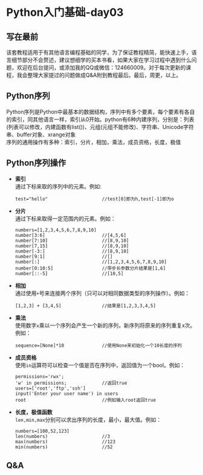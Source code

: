 # Python入门基础-day03 #

## 写在最前 ##
该套教程适用于有其他语言编程基础的同学，为了保证教程精简，能快速上手，语言细节部分不会赘述，建议想细学的买本书看，如果大家在学习过程中遇到什么问题，欢迎在后台提问，或添加我的QQ或微信：124660009。对于每次更新的课程，我会整理大家提过的问题做成Q&A附到教程最后。最后，周更，以上。

## Python序列 ##
Python序列是Python中最基本的数据结构，序列中有多个要素，每个要素有各自的索引，同其他语言一样，索引从0开始。python有6种内建序列，分别是：列表(列表可以修改，内建函数有list())、元组(元组不能修改)、字符串、Unicode字符串、buffer对象、xrange对象  
序列的通用操作有多种：索引，分片，相加，乘法，成员资格，长度，极值

## Python序列操作 ##
* **索引**  
  通过下标来取的序列中的元素。例如:
  ```
  test="hello"                    //test[0]即为h,test[-1]即为o
  ```
* **分片**  
  通过下标来取得一定范围内的元素。例如：
  ```
  numbers=[1,2,3,4,5,6,7,8,9,10]
  number[3:6]                     //[4,5,6]
  number[7:10]                    //[8,9,10]
  number[7,15]                    //[8,9,10]
  number[-3:]                     //[8,9,10]
  number[9:1]                     //[]
  number[:]                       //[1,2,3,4,5,6,7,8,9,10]
  number[0:10:5]                  //带步长参数分片结果是[1,6]
  number[::-5]                    //[10,5]
  ```
* **相加**  
  通过使用`+`号来连接两个序列（只可以对相同数据类型的序列操作）。例如：
  ```
  [1,2,3] + [3,4,5]               //结果是[1,2,3,3,4,5]
  ```
* **乘法**  
  使用数字`x`乘以一个序列会产生一个新的序列，新序列将原来的序列重复x次。例如：
  ```
  sequence=[None]*10              //使用None来初始化一个10长度的序列
  ```
* **成员资格**  
  使用`in`运算符可以检查一个值是否在序列中，返回值为一个bool。例如：
  ```
  permissions='rwx';
  'w' in permissions;             //返回true
  users=['root','ftp','ssh']
  input('Enter your user name') in users
  root                            //例如输入root返回true
  ```
* **长度，极值函数**  
  `len,min,max`分别可以求出序列的长度，最小，最大值。例如：
  ```
  numbers=[100,52,123]
  len(numbers)                    //3
  max(numbers)                    //123
  min(numbers)                    //52
  ```


## Q&A ##

